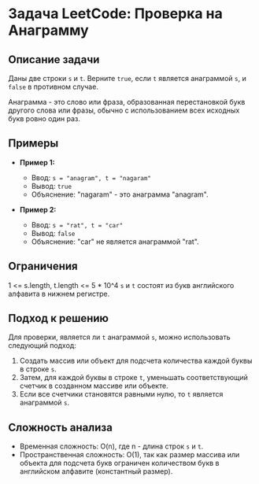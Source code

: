 # Задача LeetCode: Проверка на Анаграмму

## Описание задачи

Даны две строки `s` и `t`. Верните `true`, если `t` является анаграммой `s`, и `false` в противном случае.

Анаграмма - это слово или фраза, образованная перестановкой букв другого слова или фразы, обычно с использованием всех
исходных букв ровно один раз.

## Примеры

- **Пример 1:**
    - Ввод: `s = "anagram", t = "nagaram"`
    - Вывод: `true`
    - Объяснение: "nagaram" - это анаграмма "anagram".

- **Пример 2:**
    - Ввод: `s = "rat", t = "car"`
    - Вывод: `false`
    - Объяснение: "car" не является анаграммой "rat".

## Ограничения

1 <= s.length, t.length <= 5 * 10^4
`s` и `t` состоят из букв английского алфавита в нижнем регистре.

## Подход к решению

Для проверки, является ли `t` анаграммой `s`, можно использовать следующий подход:

1. Создать массив или объект для подсчета количества каждой буквы в строке `s`.
2. Затем, для каждой буквы в строке `t`, уменьшать соответствующий счетчик в созданном массиве или объекте.
3. Если все счетчики становятся равными нулю, то `t` является анаграммой `s`.

## Сложность анализа

- Временная сложность: O(n), где n - длина строк `s` и `t`.
- Пространственная сложность: O(1), так как размер массива или объекта для подсчета букв ограничен количеством букв в
  английском алфавите (константный размер).